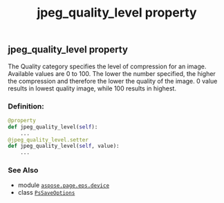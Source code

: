 ﻿---
title: jpeg_quality_level property
second_title: Aspose.Page for Python via .NET API References
description: 
type: docs
weight: 80
url: /python-net/aspose.page.eps.device/pssaveoptions/jpeg_quality_level/
is_root: false
---

## jpeg_quality_level property


The Quality category specifies the level of compression for an image.
Available values are 0 to 100. 
The lower the number specified, the higher the compression and therefore the lower the quality of the image. 
0 value results in lowest quality image, while 100 results in highest.
### Definition:
```python
@property
def jpeg_quality_level(self):
    ...
@jpeg_quality_level.setter
def jpeg_quality_level(self, value):
    ...
```

### See Also
* module [`aspose.page.eps.device`](../../)
* class [`PsSaveOptions`](/page/python-net/aspose.page.eps.device/pssaveoptions)
